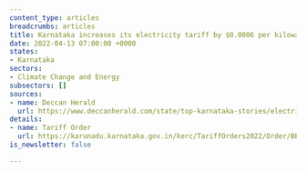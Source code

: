 ```yaml
---
content_type: articles
breadcrumbs: articles
title: Karnataka increases its electricity tariff by $0.0006 per kilowatt-hour (kWh)
date: 2022-04-13 07:00:00 +0000
states:
- Karnataka
sectors:
- Climate Change and Energy
subsectors: []
sources:
- name: Deccan Herald
  url: https://www.deccanherald.com/state/top-karnataka-stories/electricity-charges-in-karnataka-to-go-up-1097610.html
details:
- name: Tariff Order
  url: https://karunadu.karnataka.gov.in/kerc/TariffOrders2022/Order/BESCOM.pdf
is_newsletter: false

---
```

